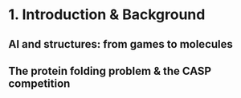 # 1. Introduction & Background
## AI and structures: from games to molecules
## The protein folding problem & the CASP competition
